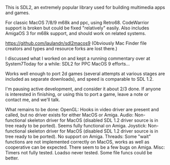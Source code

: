 This is SDL2, an extremely popular library used for building multimedia apps and games.

For classic MacOS 7/8/9 m68k and ppc, using Retro68. CodeWarrior support is broken but could be fixed "relatively" easily. Also includes AmigaOS 3 for m68k support, and should work on related systems.

https://github.com/laulandn/sdl2macos9
(Obviously Mac Finder file creators and types and resource forks are lost there.)

I discussed what I worked on and kept a running commentary over at System7Today for a while:
SDL2 for PPC MacOS 9 efforts...

Works well enough to port 2d games (several attempts at various stages are included as separate downloads), and speed is comparable to SDL 1.2.

I'm pausing active development, and consider it about 2/3 done. If anyone is interested in finishing, or using this to port a game, leave a note or contact me, and we'll talk.

What remains to be done:
OpenGL: Hooks in video driver are present and called, but no driver exists for either MacOS or Amiga.
Audio: Non-functional skeleton driver for MacOS (disabled SDL 1.2 driver source is in tree ready to be ported). Seems fully functional on Amiga.
Joystick: Non-functional skeleton driver for MacOS (disabled SDL 1.2 driver source is in tree ready to be ported). No support on Amiga.
Threads: Some "wait" functions are not implemented correctly on MacOS, works as well as cooperative can be expected. There seem to be a few bugs on Amiga.
Misc: Timers not fully tested. Loadso never tested. Some file funcs could be better.